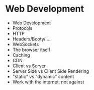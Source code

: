 # Web Development

* Web Development
* Protocols
* HTTP
* Headers/Booty/ ...    
* WebSockets
* The browser itself
* Caching
* CDN
* Client vs Server
* Server Side vs Client Side Rendering
* "static" vs "dynamic" content
* Work with the internet, not against